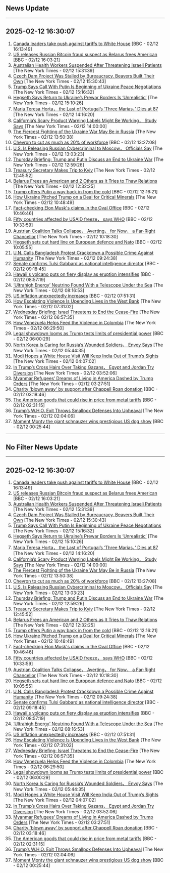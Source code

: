 ## News Update
---
2025-02-12 16:30:07
---
1. <a target="_blank" href="https://www.bbc.com/news/articles/cj91xrp4zyjo">Canada leaders take push against tariffs to White House</a> [BBC - 02/12 16:13:49]
2. <a target="_blank" href="https://www.bbc.com/news/articles/cy08z28wpvdo">US releases Russian Bitcoin fraud suspect as Belarus frees American</a> [BBC - 02/12 16:03:21]
3. <a target="_blank" href="https://www.nytimes.com/2025/02/12/world/australia/australia-health-workers-antisemitism.html">Australian Health Workers Suspended After Threatening Israeli Patients</a> [The New York Times - 02/12 15:31:39]
4. <a target="_blank" href="https://www.nytimes.com/2025/02/12/world/europe/czech-dam-project-was-stalled-by-bureaucracy-beavers-built-their-own.html">Czech Dam Project Was Stalled by Bureaucracy. Beavers Built Their Own</a> [The New York Times - 02/12 15:30:43]
5. <a target="_blank" href="https://www.nytimes.com/2025/02/12/us/politics/trump-putin-call-russia-ukraine-war.html">Trump Says Call With Putin Is Beginning of Ukraine Peace Negotiations</a> [The New York Times - 02/12 15:16:32]
6. <a target="_blank" href="https://www.nytimes.com/2025/02/12/world/europe/ukraine-war-hegseth-nato.html">Hegseth Says Return to Ukraine’s Prewar Borders Is ‘Unrealistic’</a> [The New York Times - 02/12 15:10:26]
7. <a target="_blank" href="https://www.nytimes.com/2025/02/11/world/europe/maria-teresa-horta-dead.html">Maria Teresa Horta， the Last of Portugal’s ‘Three Marias，’ Dies at 87</a> [The New York Times - 02/12 14:16:20]
8. <a target="_blank" href="https://www.nytimes.com/2025/02/12/climate/california-chemical-warning-labels.html">California’s Scary Product Warning Labels Might Be Working， Study Says</a> [The New York Times - 02/12 14:00:00]
9. <a target="_blank" href="https://www.nytimes.com/2025/02/12/world/europe/kursk-russia-war-ukraine.html">The Fiercest Fighting of the Ukraine War May Be in Russia</a> [The New York Times - 02/12 13:50:38]
10. <a target="_blank" href="https://www.bbc.com/news/articles/c8ed3n1zw05o">Chevron to cut as much as 20% of workforce</a> [BBC - 02/12 13:27:08]
11. <a target="_blank" href="https://www.nytimes.com/2025/02/12/world/europe/russia-us-prisoner-exchange-marc-fogel.html">U.S. Is Releasing Russian Cybercriminal to Moscow， Officials Say</a> [The New York Times - 02/12 13:03:23]
12. <a target="_blank" href="https://www.nytimes.com/2025/02/12/briefing/trump-putin-ukraine-india-modi-venezuela-colombia-rebels.html">Thursday Briefing: Trump and Putin Discuss an End to Ukraine War</a> [The New York Times - 02/12 12:59:26]
13. <a target="_blank" href="https://www.nytimes.com/2025/02/12/world/europe/scott-bessent-us-ukraine.html">Treasury Secretary Makes Trip to Kyiv</a> [The New York Times - 02/12 12:45:52]
14. <a target="_blank" href="https://www.nytimes.com/2025/02/12/world/europe/belarus-prisoner-release.html">Belarus Frees an American and 2 Others as It Tries to Thaw Relations</a> [The New York Times - 02/12 12:32:25]
15. <a target="_blank" href="https://www.bbc.com/news/articles/c8ed3nk3n6ro">Trump offers Putin a way back in from the cold</a> [BBC - 02/12 12:16:21]
16. <a target="_blank" href="https://www.nytimes.com/2025/02/12/world/europe/trump-ukraine-rare-earth-minerals.html">How Ukraine Pitched Trump on a Deal for Critical Minerals</a> [The New York Times - 02/12 10:48:49]
17. <a target="_blank" href="https://www.bbc.com/news/articles/cwyjz24ne85o">Fact-checking Elon Musk's claims in the Oval Office</a> [BBC - 02/12 10:46:46]
18. <a target="_blank" href="https://www.bbc.com/news/articles/czj3z290ngyo">Fifty countries affected by USAID freeze， says WHO</a> [BBC - 02/12 10:33:59]
19. <a target="_blank" href="https://www.nytimes.com/2025/02/12/world/europe/austria-coalition-talks-far-right-chancellor.html">Austrian Coalition Talks Collapse， Averting， for Now， a Far-Right Chancellor</a> [The New York Times - 02/12 10:18:30]
20. <a target="_blank" href="https://www.bbc.com/news/articles/cy0pz3er37jo">Hegseth sets out hard line on European defence and Nato</a> [BBC - 02/12 10:05:55]
21. <a target="_blank" href="https://www.nytimes.com/2025/02/12/world/asia/bangladesh-hasina-un-report.html">U.N. Calls Bangladesh Protest Crackdown a Possible Crime Against Humanity</a> [The New York Times - 02/12 09:24:38]
22. <a target="_blank" href="https://www.bbc.com/news/articles/cqjvk0jx15zo">Senate confirms Tulsi Gabbard as national intelligence director</a> [BBC - 02/12 09:18:45]
23. <a target="_blank" href="https://www.bbc.com/news/videos/c334k2z4ee2o">Hawaii's volcano puts on fiery display as eruption intensifies</a> [BBC - 02/12 08:57:19]
24. <a target="_blank" href="https://www.nytimes.com/2025/02/12/science/astrophysics-universe-neutrinos.html">‘Ultrahigh Energy’ Neutrino Found With a Telescope Under the Sea</a> [The New York Times - 02/12 08:16:53]
25. <a target="_blank" href="https://www.bbc.com/news/articles/c3d57zm9m0po">US inflation unexpectedly increases</a> [BBC - 02/12 07:51:31]
26. <a target="_blank" href="https://www.nytimes.com/video/world/middleeast/100000009760461/west-bank-israel-raids.html">How Escalating Violence Is Upending Lives in the West Bank</a> [The New York Times - 02/12 07:31:02]
27. <a target="_blank" href="https://www.nytimes.com/2025/02/11/briefing/israel-cease-fire-us-tariffs-ukraine-security.html">Wednesday Briefing: Israel Threatens to End the Cease-Fire</a> [The New York Times - 02/12 06:57:35]
28. <a target="_blank" href="https://www.nytimes.com/2025/02/12/world/americas/venezuela-colombia-violence.html">How Venezuela Helps Feed the Violence in Colombia</a> [The New York Times - 02/12 06:29:50]
29. <a target="_blank" href="https://www.bbc.com/news/articles/c70kd686k2do">Legal showdown looms as Trump tests limits of presidential power</a> [BBC - 02/12 06:00:29]
30. <a target="_blank" href="https://www.nytimes.com/2025/02/12/world/asia/north-korea-russia-soldiers-orphans.html">North Korea Is Caring for Russia’s Wounded Soldiers， Envoy Says</a> [The New York Times - 02/12 05:44:35]
31. <a target="_blank" href="https://www.nytimes.com/2025/02/12/world/asia/modi-trump-white-house-visit.html">Modi Hopes a White House Visit Will Keep India Out of Trump’s Sights</a> [The New York Times - 02/12 04:07:02]
32. <a target="_blank" href="https://www.nytimes.com/2025/02/12/world/middleeast/trump-gaza-egypt-jordan.html">In Trump’s Cross Hairs Over Taking Gazans， Egypt and Jordan Try Diversion</a> [The New York Times - 02/12 03:52:06]
33. <a target="_blank" href="https://www.nytimes.com/2025/02/12/world/asia/myanmar-refugees-ned-trump.html">Myanmar Refugees’ Dreams of Living in America Dashed by Trump Orders</a> [The New York Times - 02/12 03:27:51]
34. <a target="_blank" href="https://www.bbc.com/news/articles/c15z87v38wjo">Charity 'blown away' by support after Chappell Roan donation</a> [BBC - 02/12 03:18:46]
35. <a target="_blank" href="https://www.bbc.com/news/articles/c3vp06k90d5o">The American goods that could rise in price from metal tariffs</a> [BBC - 02/12 02:31:15]
36. <a target="_blank" href="https://www.nytimes.com/2025/02/12/health/smallpox-who-cdc-bioweapons.html">Trump’s W.H.O. Exit Throws Smallpox Defenses Into Upheaval</a> [The New York Times - 02/12 02:04:06]
37. <a target="_blank" href="https://www.bbc.com/news/videos/cwypz1e7lzno">Moment Monty the giant schnauzer wins prestigious US dog show</a> [BBC - 02/12 00:25:44]

---

## No Filter News Update
---
2025-02-12 16:30:07
---
1. <a target="_blank" href="https://www.bbc.com/news/articles/cj91xrp4zyjo">Canada leaders take push against tariffs to White House</a> [BBC - 02/12 16:13:49]
2. <a target="_blank" href="https://www.bbc.com/news/articles/cy08z28wpvdo">US releases Russian Bitcoin fraud suspect as Belarus frees American</a> [BBC - 02/12 16:03:21]
3. <a target="_blank" href="https://www.nytimes.com/2025/02/12/world/australia/australia-health-workers-antisemitism.html">Australian Health Workers Suspended After Threatening Israeli Patients</a> [The New York Times - 02/12 15:31:39]
4. <a target="_blank" href="https://www.nytimes.com/2025/02/12/world/europe/czech-dam-project-was-stalled-by-bureaucracy-beavers-built-their-own.html">Czech Dam Project Was Stalled by Bureaucracy. Beavers Built Their Own</a> [The New York Times - 02/12 15:30:43]
5. <a target="_blank" href="https://www.nytimes.com/2025/02/12/us/politics/trump-putin-call-russia-ukraine-war.html">Trump Says Call With Putin Is Beginning of Ukraine Peace Negotiations</a> [The New York Times - 02/12 15:16:32]
6. <a target="_blank" href="https://www.nytimes.com/2025/02/12/world/europe/ukraine-war-hegseth-nato.html">Hegseth Says Return to Ukraine’s Prewar Borders Is ‘Unrealistic’</a> [The New York Times - 02/12 15:10:26]
7. <a target="_blank" href="https://www.nytimes.com/2025/02/11/world/europe/maria-teresa-horta-dead.html">Maria Teresa Horta， the Last of Portugal’s ‘Three Marias，’ Dies at 87</a> [The New York Times - 02/12 14:16:20]
8. <a target="_blank" href="https://www.nytimes.com/2025/02/12/climate/california-chemical-warning-labels.html">California’s Scary Product Warning Labels Might Be Working， Study Says</a> [The New York Times - 02/12 14:00:00]
9. <a target="_blank" href="https://www.nytimes.com/2025/02/12/world/europe/kursk-russia-war-ukraine.html">The Fiercest Fighting of the Ukraine War May Be in Russia</a> [The New York Times - 02/12 13:50:38]
10. <a target="_blank" href="https://www.bbc.com/news/articles/c8ed3n1zw05o">Chevron to cut as much as 20% of workforce</a> [BBC - 02/12 13:27:08]
11. <a target="_blank" href="https://www.nytimes.com/2025/02/12/world/europe/russia-us-prisoner-exchange-marc-fogel.html">U.S. Is Releasing Russian Cybercriminal to Moscow， Officials Say</a> [The New York Times - 02/12 13:03:23]
12. <a target="_blank" href="https://www.nytimes.com/2025/02/12/briefing/trump-putin-ukraine-india-modi-venezuela-colombia-rebels.html">Thursday Briefing: Trump and Putin Discuss an End to Ukraine War</a> [The New York Times - 02/12 12:59:26]
13. <a target="_blank" href="https://www.nytimes.com/2025/02/12/world/europe/scott-bessent-us-ukraine.html">Treasury Secretary Makes Trip to Kyiv</a> [The New York Times - 02/12 12:45:52]
14. <a target="_blank" href="https://www.nytimes.com/2025/02/12/world/europe/belarus-prisoner-release.html">Belarus Frees an American and 2 Others as It Tries to Thaw Relations</a> [The New York Times - 02/12 12:32:25]
15. <a target="_blank" href="https://www.bbc.com/news/articles/c8ed3nk3n6ro">Trump offers Putin a way back in from the cold</a> [BBC - 02/12 12:16:21]
16. <a target="_blank" href="https://www.nytimes.com/2025/02/12/world/europe/trump-ukraine-rare-earth-minerals.html">How Ukraine Pitched Trump on a Deal for Critical Minerals</a> [The New York Times - 02/12 10:48:49]
17. <a target="_blank" href="https://www.bbc.com/news/articles/cwyjz24ne85o">Fact-checking Elon Musk's claims in the Oval Office</a> [BBC - 02/12 10:46:46]
18. <a target="_blank" href="https://www.bbc.com/news/articles/czj3z290ngyo">Fifty countries affected by USAID freeze， says WHO</a> [BBC - 02/12 10:33:59]
19. <a target="_blank" href="https://www.nytimes.com/2025/02/12/world/europe/austria-coalition-talks-far-right-chancellor.html">Austrian Coalition Talks Collapse， Averting， for Now， a Far-Right Chancellor</a> [The New York Times - 02/12 10:18:30]
20. <a target="_blank" href="https://www.bbc.com/news/articles/cy0pz3er37jo">Hegseth sets out hard line on European defence and Nato</a> [BBC - 02/12 10:05:55]
21. <a target="_blank" href="https://www.nytimes.com/2025/02/12/world/asia/bangladesh-hasina-un-report.html">U.N. Calls Bangladesh Protest Crackdown a Possible Crime Against Humanity</a> [The New York Times - 02/12 09:24:38]
22. <a target="_blank" href="https://www.bbc.com/news/articles/cqjvk0jx15zo">Senate confirms Tulsi Gabbard as national intelligence director</a> [BBC - 02/12 09:18:45]
23. <a target="_blank" href="https://www.bbc.com/news/videos/c334k2z4ee2o">Hawaii's volcano puts on fiery display as eruption intensifies</a> [BBC - 02/12 08:57:19]
24. <a target="_blank" href="https://www.nytimes.com/2025/02/12/science/astrophysics-universe-neutrinos.html">‘Ultrahigh Energy’ Neutrino Found With a Telescope Under the Sea</a> [The New York Times - 02/12 08:16:53]
25. <a target="_blank" href="https://www.bbc.com/news/articles/c3d57zm9m0po">US inflation unexpectedly increases</a> [BBC - 02/12 07:51:31]
26. <a target="_blank" href="https://www.nytimes.com/video/world/middleeast/100000009760461/west-bank-israel-raids.html">How Escalating Violence Is Upending Lives in the West Bank</a> [The New York Times - 02/12 07:31:02]
27. <a target="_blank" href="https://www.nytimes.com/2025/02/11/briefing/israel-cease-fire-us-tariffs-ukraine-security.html">Wednesday Briefing: Israel Threatens to End the Cease-Fire</a> [The New York Times - 02/12 06:57:35]
28. <a target="_blank" href="https://www.nytimes.com/2025/02/12/world/americas/venezuela-colombia-violence.html">How Venezuela Helps Feed the Violence in Colombia</a> [The New York Times - 02/12 06:29:50]
29. <a target="_blank" href="https://www.bbc.com/news/articles/c70kd686k2do">Legal showdown looms as Trump tests limits of presidential power</a> [BBC - 02/12 06:00:29]
30. <a target="_blank" href="https://www.nytimes.com/2025/02/12/world/asia/north-korea-russia-soldiers-orphans.html">North Korea Is Caring for Russia’s Wounded Soldiers， Envoy Says</a> [The New York Times - 02/12 05:44:35]
31. <a target="_blank" href="https://www.nytimes.com/2025/02/12/world/asia/modi-trump-white-house-visit.html">Modi Hopes a White House Visit Will Keep India Out of Trump’s Sights</a> [The New York Times - 02/12 04:07:02]
32. <a target="_blank" href="https://www.nytimes.com/2025/02/12/world/middleeast/trump-gaza-egypt-jordan.html">In Trump’s Cross Hairs Over Taking Gazans， Egypt and Jordan Try Diversion</a> [The New York Times - 02/12 03:52:06]
33. <a target="_blank" href="https://www.nytimes.com/2025/02/12/world/asia/myanmar-refugees-ned-trump.html">Myanmar Refugees’ Dreams of Living in America Dashed by Trump Orders</a> [The New York Times - 02/12 03:27:51]
34. <a target="_blank" href="https://www.bbc.com/news/articles/c15z87v38wjo">Charity 'blown away' by support after Chappell Roan donation</a> [BBC - 02/12 03:18:46]
35. <a target="_blank" href="https://www.bbc.com/news/articles/c3vp06k90d5o">The American goods that could rise in price from metal tariffs</a> [BBC - 02/12 02:31:15]
36. <a target="_blank" href="https://www.nytimes.com/2025/02/12/health/smallpox-who-cdc-bioweapons.html">Trump’s W.H.O. Exit Throws Smallpox Defenses Into Upheaval</a> [The New York Times - 02/12 02:04:06]
37. <a target="_blank" href="https://www.bbc.com/news/videos/cwypz1e7lzno">Moment Monty the giant schnauzer wins prestigious US dog show</a> [BBC - 02/12 00:25:44]
